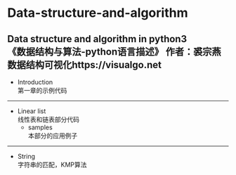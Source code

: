 # Data-structure-and-algorithm
Data structure and algorithm in python3
<br>《数据结构与算法-python语言描述》
作者：裘宗燕
<br>数据结构可视化https://visualgo.net
---
* Introduction  
第一章的示例代码
---
* Linear list  
线性表和链表部分代码
  * samples  
  本部分的应用例子
---
* String  
字符串的匹配，KMP算法

 